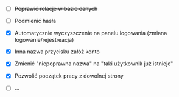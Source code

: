- [ ] ~~Poprawić relacje w bazie danych~~
- [ ] Podmienić hasła
- [x] Automatycznie wyczyszczenie na panelu logowania (zmiana logowanie/rejestreacja)
- [x] Inna nazwa przycisku załóż konto
- [x] Zmienić "niepoprawna nazwa" na "taki użytkownik już istnieje"
- [x] Pozwolić początek pracy z dowolnej strony
- [ ] ...




